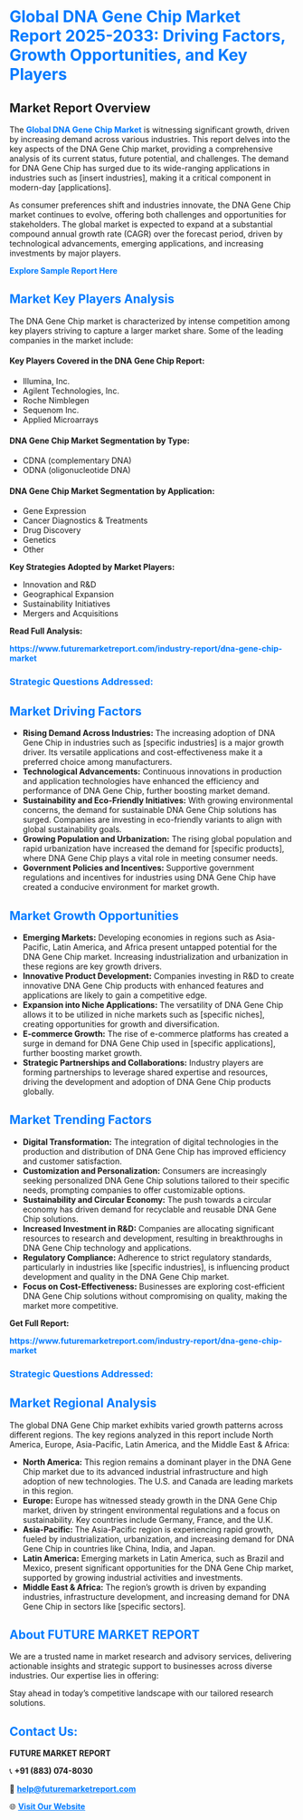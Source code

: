 <h1 style="color: #007BFF;">Global DNA Gene Chip Market Report 2025-2033: Driving Factors, Growth Opportunities, and Key Players</h1>

<section id="overview">
<h2>Market Report Overview</h2>
<p>The <a href="https://www.futuremarketreport.com/industry-report/dna-gene-chip-market" style="color: #007BFF; text-decoration: none;"><strong>Global DNA Gene Chip Market</strong></a> is witnessing significant growth, driven by increasing demand across various industries. This report delves into the key aspects of the DNA Gene Chip market, providing a comprehensive analysis of its current status, future potential, and challenges. The demand for DNA Gene Chip has surged due to its wide-ranging applications in industries such as [insert industries], making it a critical component in modern-day [applications].</p>
<p>As consumer preferences shift and industries innovate, the DNA Gene Chip market continues to evolve, offering both challenges and opportunities for stakeholders. The global market is expected to expand at a substantial compound annual growth rate (CAGR) over the forecast period, driven by technological advancements, emerging applications, and increasing investments by major players.</p>
</section>

<section id="overview">
<p><a href="https://www.futuremarketreport.com/request-sample/reportId=62856" style="color: #007BFF; text-decoration: none;"><strong>Explore Sample Report Here</strong></a></p>
</section>

<section id="key-players">
<h2 style="color: #007BFF;">Market Key Players Analysis</h2>
<p>The DNA Gene Chip market is characterized by intense competition among key players striving to capture a larger market share. Some of the leading companies in the market include:</p>
<h4>Key Players Covered in the DNA Gene Chip Report:</h4>
<ul><li>Illumina, Inc.</li><li>Agilent Technologies, Inc.</li><li>Roche Nimblegen</li><li>Sequenom Inc.</li><li>Applied Microarrays</li></ul>
<h4>DNA Gene Chip Market Segmentation by Type:</h4>
<ul><li>CDNA (complementary DNA)</li><li>ODNA (oligonucleotide DNA)</li></ul>

<h4>DNA Gene Chip Market Segmentation by Application:</h4>
<ul><li>Gene Expression</li><li>Cancer Diagnostics &amp; Treatments</li><li>Drug Discovery</li><li>Genetics</li><li>Other</li></ul>
<p><strong>Key Strategies Adopted by Market Players:</strong></p>
<ul>
<li>Innovation and R&D</li>
<li>Geographical Expansion</li>
<li>Sustainability Initiatives</li>
<li>Mergers and Acquisitions</li>
</ul>
</section>

<section>
<p><strong>Read Full Analysis: </strong></p><a href="https://www.futuremarketreport.com/industry-report/dna-gene-chip-market" style="color: #007BFF; text-decoration: none;"><strong>https://www.futuremarketreport.com/industry-report/dna-gene-chip-market</strong></a>
<h3 style="color: #007BFF;">Strategic Questions Addressed:</h3>
</section>

<section id="driving-factors">
<h2 style="color: #007BFF;">Market Driving Factors</h2>
<ul>
<li><strong>Rising Demand Across Industries:</strong> The increasing adoption of DNA Gene Chip in industries such as [specific industries] is a major growth driver. Its versatile applications and cost-effectiveness make it a preferred choice among manufacturers.</li>
<li><strong>Technological Advancements:</strong> Continuous innovations in production and application technologies have enhanced the efficiency and performance of DNA Gene Chip, further boosting market demand.</li>
<li><strong>Sustainability and Eco-Friendly Initiatives:</strong> With growing environmental concerns, the demand for sustainable DNA Gene Chip solutions has surged. Companies are investing in eco-friendly variants to align with global sustainability goals.</li>
<li><strong>Growing Population and Urbanization:</strong> The rising global population and rapid urbanization have increased the demand for [specific products], where DNA Gene Chip plays a vital role in meeting consumer needs.</li>
<li><strong>Government Policies and Incentives:</strong> Supportive government regulations and incentives for industries using DNA Gene Chip have created a conducive environment for market growth.</li>
</ul>
</section>

<section id="growth-opportunities">
<h2 style="color: #007BFF;">Market Growth Opportunities</h2>
<ul>
<li><strong>Emerging Markets:</strong> Developing economies in regions such as Asia-Pacific, Latin America, and Africa present untapped potential for the DNA Gene Chip market. Increasing industrialization and urbanization in these regions are key growth drivers.</li>
<li><strong>Innovative Product Development:</strong> Companies investing in R&D to create innovative DNA Gene Chip products with enhanced features and applications are likely to gain a competitive edge.</li>
<li><strong>Expansion into Niche Applications:</strong> The versatility of DNA Gene Chip allows it to be utilized in niche markets such as [specific niches], creating opportunities for growth and diversification.</li>
<li><strong>E-commerce Growth:</strong> The rise of e-commerce platforms has created a surge in demand for DNA Gene Chip used in [specific applications], further boosting market growth.</li>
<li><strong>Strategic Partnerships and Collaborations:</strong> Industry players are forming partnerships to leverage shared expertise and resources, driving the development and adoption of DNA Gene Chip products globally.</li>
</ul>
</section>

<section id="trending-factors">
<h2 style="color: #007BFF;">Market Trending Factors</h2>
<ul>
<li><strong>Digital Transformation:</strong> The integration of digital technologies in the production and distribution of DNA Gene Chip has improved efficiency and customer satisfaction.</li>
<li><strong>Customization and Personalization:</strong> Consumers are increasingly seeking personalized DNA Gene Chip solutions tailored to their specific needs, prompting companies to offer customizable options.</li>
<li><strong>Sustainability and Circular Economy:</strong> The push towards a circular economy has driven demand for recyclable and reusable DNA Gene Chip solutions.</li>
<li><strong>Increased Investment in R&D:</strong> Companies are allocating significant resources to research and development, resulting in breakthroughs in DNA Gene Chip technology and applications.</li>
<li><strong>Regulatory Compliance:</strong> Adherence to strict regulatory standards, particularly in industries like [specific industries], is influencing product development and quality in the DNA Gene Chip market.</li>
<li><strong>Focus on Cost-Effectiveness:</strong> Businesses are exploring cost-efficient DNA Gene Chip solutions without compromising on quality, making the market more competitive.</li>
</ul>
</section>

<section>
<p><strong>Get Full Report: </strong></p><a href="https://www.futuremarketreport.com/industry-report/dna-gene-chip-market" style="color: #007BFF; text-decoration: none;"><strong>https://www.futuremarketreport.com/industry-report/dna-gene-chip-market</strong></a>
<h3 style="color: #007BFF;">Strategic Questions Addressed:</h3>
</section>


<section id="regional-analysis">
<h2 style="color: #007BFF;">Market Regional Analysis</h2>
<p>The global DNA Gene Chip market exhibits varied growth patterns across different regions. The key regions analyzed in this report include North America, Europe, Asia-Pacific, Latin America, and the Middle East & Africa:</p>
<ul>
<li><strong>North America:</strong> This region remains a dominant player in the DNA Gene Chip market due to its advanced industrial infrastructure and high adoption of new technologies. The U.S. and Canada are leading markets in this region.</li>
<li><strong>Europe:</strong> Europe has witnessed steady growth in the DNA Gene Chip market, driven by stringent environmental regulations and a focus on sustainability. Key countries include Germany, France, and the U.K.</li>
<li><strong>Asia-Pacific:</strong> The Asia-Pacific region is experiencing rapid growth, fueled by industrialization, urbanization, and increasing demand for DNA Gene Chip in countries like China, India, and Japan.</li>
<li><strong>Latin America:</strong> Emerging markets in Latin America, such as Brazil and Mexico, present significant opportunities for the DNA Gene Chip market, supported by growing industrial activities and investments.</li>
<li><strong>Middle East & Africa:</strong> The region’s growth is driven by expanding industries, infrastructure development, and increasing demand for DNA Gene Chip in sectors like [specific sectors].</li>
</ul>
</section>

<footer>
<h2 style="color: #007BFF;">About FUTURE MARKET REPORT</h2>
<p>We are a trusted name in market research and advisory services, delivering actionable insights and strategic support to businesses across diverse industries. Our expertise lies in offering:</p>

<p>Stay ahead in today’s competitive landscape with our tailored research solutions.</p>

<h2 style="color: #007BFF;">Contact Us:</h2>
<p><strong>FUTURE MARKET REPORT</strong></p>
<p>📞 <strong>+91 (883) 074-8030</strong></p>
<p>📧 <strong><a href="mailto:help@futuremarketreport.com" style="color: #007BFF;">help@futuremarketreport.com</a></strong></p>
<p>🌐 <strong><a href="https://www.futuremarketreport.com/" style="color: #007BFF;">Visit Our Website</a></strong></p>
</footer>